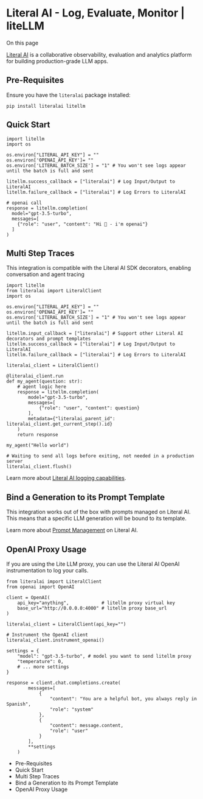 # Literal AI - Log, Evaluate, Monitor | liteLLM

On this page

[Literal AI](https://literalai.com) is a collaborative observability, evaluation and analytics platform for building production-grade LLM apps.

## Pre-Requisites​

Ensure you have the `literalai` package installed:
    
    
    pip install literalai litellm  
    

## Quick Start​
    
    
    import litellm  
    import os  
      
    os.environ["LITERAL_API_KEY"] = ""  
    os.environ['OPENAI_API_KEY']= ""  
    os.environ['LITERAL_BATCH_SIZE'] = "1" # You won't see logs appear until the batch is full and sent  
      
    litellm.success_callback = ["literalai"] # Log Input/Output to LiteralAI  
    litellm.failure_callback = ["literalai"] # Log Errors to LiteralAI  
      
    # openai call  
    response = litellm.completion(  
      model="gpt-3.5-turbo",  
      messages=[  
        {"role": "user", "content": "Hi 👋 - i'm openai"}  
      ]  
    )  
    

## Multi Step Traces​

This integration is compatible with the Literal AI SDK decorators, enabling conversation and agent tracing
    
    
    import litellm  
    from literalai import LiteralClient  
    import os  
      
    os.environ["LITERAL_API_KEY"] = ""  
    os.environ['OPENAI_API_KEY']= ""  
    os.environ['LITERAL_BATCH_SIZE'] = "1" # You won't see logs appear until the batch is full and sent  
      
    litellm.input_callback = ["literalai"] # Support other Literal AI decorators and prompt templates  
    litellm.success_callback = ["literalai"] # Log Input/Output to LiteralAI  
    litellm.failure_callback = ["literalai"] # Log Errors to LiteralAI  
      
    literalai_client = LiteralClient()  
      
    @literalai_client.run  
    def my_agent(question: str):  
        # agent logic here  
        response = litellm.completion(  
            model="gpt-3.5-turbo",  
            messages=[  
                {"role": "user", "content": question}  
            ],  
            metadata={"literalai_parent_id": literalai_client.get_current_step().id}  
        )  
        return response  
      
    my_agent("Hello world")  
      
    # Waiting to send all logs before exiting, not needed in a production server  
    literalai_client.flush()  
    

Learn more about [Literal AI logging capabilities](https://docs.literalai.com/guides/logs).

## Bind a Generation to its Prompt Template​

This integration works out of the box with prompts managed on Literal AI. This means that a specific LLM generation will be bound to its template.

Learn more about [Prompt Management](https://docs.literalai.com/guides/prompt-management#pull-a-prompt-template-from-literal-ai) on Literal AI.

## OpenAI Proxy Usage​

If you are using the Lite LLM proxy, you can use the Literal AI OpenAI instrumentation to log your calls.
    
    
    from literalai import LiteralClient  
    from openai import OpenAI  
      
    client = OpenAI(  
        api_key="anything",            # litellm proxy virtual key  
        base_url="http://0.0.0.0:4000" # litellm proxy base_url  
    )  
      
    literalai_client = LiteralClient(api_key="")  
      
    # Instrument the OpenAI client  
    literalai_client.instrument_openai()  
      
    settings = {  
        "model": "gpt-3.5-turbo", # model you want to send litellm proxy  
        "temperature": 0,  
        # ... more settings  
    }  
      
    response = client.chat.completions.create(  
            messages=[  
                {  
                    "content": "You are a helpful bot, you always reply in Spanish",  
                    "role": "system"  
                },  
                {  
                    "content": message.content,  
                    "role": "user"  
                }  
            ],  
            **settings  
        )  
      
    

  * Pre-Requisites
  * Quick Start
  * Multi Step Traces
  * Bind a Generation to its Prompt Template
  * OpenAI Proxy Usage